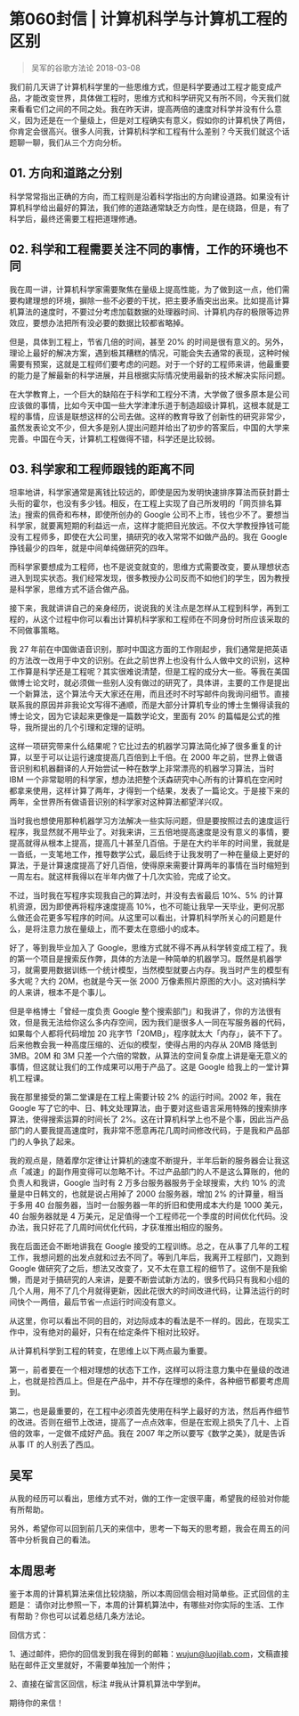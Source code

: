 # 第060封信 | 计算机科学与计算机工程的区别
> 吴军的谷歌方法论
2018-03-08

我们前几天讲了计算机科学里的一些思维方式，但是科学要通过工程才能变成产品，才能改变世界，具体做工程时，思维方式和科学研究又有所不同，今天我们就来看看它们之间的不同之处。我在昨天讲，提高两倍的速度对科学并没有什么意义，因为还是在一个量级上，但是对工程确实有意义，假如你的计算机快了两倍，你肯定会很高兴。很多人问我，计算机科学和工程有什么差别？今天我们就这个话题聊一聊，我们从三个方向分析。

## 01. 方向和道路之分别

科学常常指出正确的方向，而工程则是沿着科学指出的方向建设道路。如果没有计算机科学给出最好的算法，我们修的道路通常缺乏方向性，是在绕路，但是，有了科学后，最终还需要工程把道理修通。

## 02. 科学和工程需要关注不同的事情，工作的环境也不同

我在周一讲，计算机科学家需要聚焦在量级上提高性能，为了做到这一点，他们需要构建理想的环境，摒除一些不必要的干扰，把主要矛盾突出出来。比如提高计算机算法的速度时，不要过分考虑加载数据的处理器时间、计算机内存的极限等边界效应，要想办法把所有没必要的数据比较都省略掉。

但是，具体到工程上，节省几倍的时间，甚至 20% 的时间是很有意义的。另外，理论上最好的解决方案，遇到极其糟糕的情况，可能会失去通常的表现，这种时候需要有预案，这就是工程师们要考虑的问题。对于一个好的工程师来讲，他最重要的能力是了解最新的科学进展，并且根据实际情况使用最新的技术解决实际问题。

在大学教育上，一个巨大的缺陷在于科学和工程分不清，大学做了很多原本是公司应该做的事情，比如今天中国一些大学津津乐道于制造超级计算机，这根本就是工程的事情，应该是联想这样的公司去做。这样的教育导致了创新性的研究非常少，虽然发表论文不少，但大多是别人提出问题并给出了初步的答案后，中国的大学来完善。中国在今天，计算机工程做得不错，科学还是比较弱。

## 03. 科学家和工程师跟钱的距离不同

坦率地讲，科学家通常是离钱比较远的，即使是因为发明快速排序算法而获封爵士头衔的霍尔，也没有多少钱。相反，在工程上实现了自己所发明的「网页排名算法」搜索的佩奇和布林，即使所创办的 Google 公司不上市，钱也少不了。要想当科学家，就要离短期的利益远一点，这样才能把目光放远。不仅大学教授挣钱可能没有工程师多，即使在大公司里，搞研究的收入常常不如做产品的。我在 Google 挣钱最少的四年，就是中间单纯做研究的四年。

而科学家要想成为工程师，也不是说变就变的，思维方式需要改变，要从理想状态进入到现实状态。我们经常发现，很多教授办公司反而不如他们的学生，因为教授是科学家，思维方式不适合做产品。

接下来，我就讲讲自己的亲身经历，说说我的关注点是怎样从工程到科学，再到工程的，从这个过程中你可以看出计算机科学家和工程师在不同身份时所应该采取的不同做事策略。

我 27 年前在中国做语音识别，那时中国这方面的工作刚起步，我们通常是把英语的方法改一改用于中文的识别。在此之前世界上也没有什么人做中文的识别，这种工作算是科学还是工程呢？其实很难说清楚，但是工程的成分大一些。等我在美国做博士论文时，就必须做一些别人没有做过的研究了，具体讲，主要的工作是提出一个新算法，这个算法今天大家还在用，而且还时不时写邮件向我询问细节。直接联系我的原因并非我论文写得不通顺，而是大部分计算机专业的博士生懒得读我的博士论文，因为它读起来更像是一篇数学论文，里面有 20% 的篇幅是公式的推导，我所提出的几个引理和定理的证明。

这样一项研究带来什么结果呢？它比过去的机器学习算法简化掉了很多重复的计算，以至于可以让运行速度提高几百倍到上千倍。在 2000 年之前，世界上做语音识别和机器翻译的人开始尝试一种在数学上非常漂亮的机器学习算法，当时 IBM 一个非常聪明的科学家，想办法把整个沃森研究中心所有的计算机在空闲时都拿来使用，这样计算了两年，才得到一个结果，发表了一篇论文。于是接下来的两年，全世界所有做语音识别的科学家对这种算法都望洋兴叹。

当时我也想使用那种机器学习方法解决一些实际问题，但是要按照过去的速度运行程序，我显然就不用毕业了。对我来讲，三五倍地提高速度是没有意义的事情，要提高就得从根本上提高，提高几十甚至几百倍。于是在大约半年的时间里，我就是一沓纸，一支笔地工作，推导数学公式，最后终于让我发明了一种在量级上更好的算法，于是计算速度提高了好几百倍，使得原来需要计算两年的事情在当时缩短到一周左右。就这样我得以在半年内做了十几次实验，完成了论文。

不过，当时我在写程序实现我自己的算法时，并没有去省最后 10%、5% 的计算机资源，因为即使再将程序速度提高 10%，也不可能让我早一天毕业，更何况那么做还会花更多写程序的时间。从这里可以看出，计算机科学所关心的问题是什么，是将注意力放在量级上，而不要太在意细小的成本。

好了，等到我毕业加入了 Google，思维方式就不得不再从科学转变成工程了。我的第一个项目是搜索反作弊，具体的方法是一种简单的机器学习。既然是机器学习，就需要用数据训练一个统计模型，当然模型就要占内存。我当时产生的模型有多大呢？大约 20M，也就是今天一张 2000 万像素照片原图的大小。这对搞科学的人来讲，根本不是个事儿。

但是辛格博士「曾经一度负责 Google 整个搜索部门」和我讲了，你的方法很有效，但是我无法给你这么多内存空间，因为我们是很多人一同在写服务器的代码，如果每个人都将代码增加 20 兆字节「20MB」，程序就太大「内存」，装不下了。后来他教会我一种高度压缩的、近似的模型，使得占用的内存从 20MB 降低到 3MB。20M 和 3M 只差一个六倍的常数，从算法的空间复杂度上讲是毫无意义的事情，但这就让我们的工作成果可以用于产品了。这是 Google 给我上的一堂计算机工程课。

我在那里接受的第二堂课是在工程上需要计较 2% 的运行时间。2002 年，我在 Google 写了它的中、日、韩文处理算法，由于要对这些语言采用特殊的搜索排序算法，使得搜索运算的时间长了 2%。这在计算机科学上也不是个事，因此当产品部门的人要我提高速度时，我非常不愿意再花几周时间修改代码，于是我和产品部门的人争执了起来。

我的观点是，随着摩尔定律让计算机的速度不断提升，半年后新的服务器会让我这点「减速」的副作用变得可以忽略不计。不过产品部门的人不是这么算账的，他的负责人和我讲，Google 当时有 2 万多台服务器服务于全球搜索，大约 10% 的流量是中日韩文的，也就是说占用掉了 2000 台服务器，增加 2% 的计算量，相当于多用 40 台服务器，当时一台服务器一年的折旧和使用成本大约是 1000 美元，40 台服务器就是 4 万美元，足足值得一个工程师花一个季度的时间优化代码。没办法，我只好花了几周时间优化代码，才获准推出相应的服务。

我在后面还会不断地讲我在 Google 接受的工程训练。总之，在从事了几年的工程工作，我想问题的出发点就和过去不同了。等到几年后，我离开工程部门，又跑到 Google 做研究了之后，想法又改变了，又不太在意工程的细节了。这倒不是我偷懒，而是对于搞研究的人来讲，是要不断尝试新方法的，很多代码只有我和小组的几个人用，用不了几个月就得更新，因此花很大的时间改进代码，让算法运行的时间快个一两倍，最后节省一点运行时间没有意义。

从这里，你可以看出不同的目的，对边际成本的看法是不一样的。因此，在现实工作中，没有绝对的最好，只有在给定条件下相对比较好。

从计算机科学到工程的转变，在思维上以下两点最为重要。

第一，前者要在一个相对理想的状态下工作，这样可以将注意力集中在量级的改进上，也就是捡西瓜上。但是在产品中，并不存在理想的条件，各种细节都要考虑周到。

第二，也是最重要的，在工程中必须首先使用在科学上最好的方法，然后再作细节的改进。否则在细节上改进，提高了一点点效率，但是在宏观上损失了几十、上百倍的效率，一定做不成好产品。我在 2007 年之所以要写《数学之美》，就是告诉从事 IT 的人别丢了西瓜。

## 吴军

从我的经历可以看出，思维方式不对，做的工作一定很平庸，希望我的经验对你能有所帮助。

另外，希望你可以回到前几天的来信中，思考一下每天的思考题，我会在周五的问答中分析我自己的看法。

## 本周思考

鉴于本周的计算机算法来信比较烧脑，所以本周回信会相对简单些。正式回信的主题是： 请你对比参照一下，本周的计算机算法中，有哪些对你实际的生活、工作有帮助？你也可以试着总结几条方法论。

回信方式：

1、通过邮件，把你的回信发到我在得到的邮箱：wujun@luojilab.com，文稿直接贴在邮件正文里就好，不需要单独加一个附件；

2、直接在留言区回信，标注 #我从计算机算法中学到#。

期待你的来信！